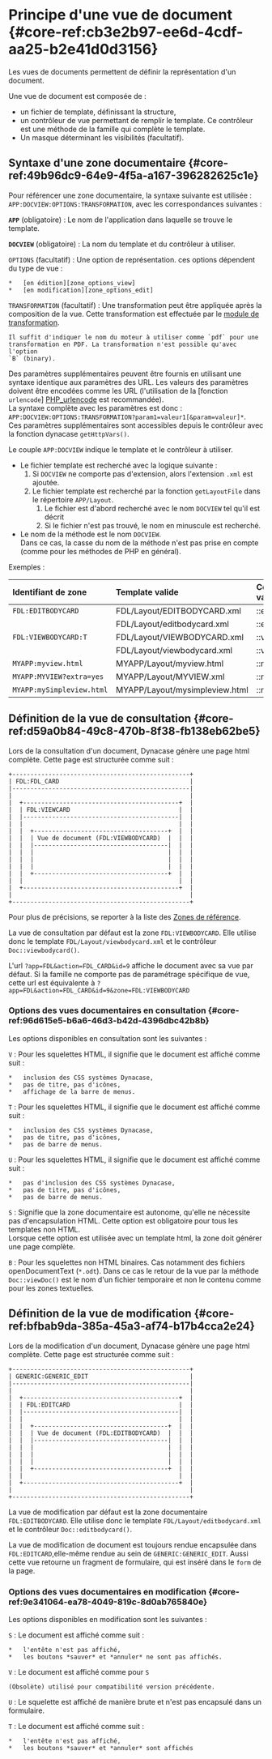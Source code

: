 # Principe d'une vue de document {#core-ref:cb3e2b97-ee6d-4cdf-aa25-b2e41d0d3156}
 
Les vues de documents permettent de définir la représentation d'un document.

Une vue de document est composée de :

*   un fichier de template, définissant la structure,
*   un contrôleur de vue permettant de remplir le template.
    Ce contrôleur est une méthode de la famille qui complète le template.
*   Un masque déterminant les visibilités (facultatif).

## Syntaxe d'une zone documentaire {#core-ref:49b96dc9-64e9-4f5a-a167-396282625c1e}

Pour référencer une zone documentaire, la syntaxe suivante est utilisée :
`APP:DOCVIEW:OPTIONS:TRANSFORMATION`, avec les correspondances suivantes :

**`APP`** (obligatoire)
:   Le nom de l'application dans laquelle se trouve le template.

**`DOCVIEW`** (obligatoire)
:   La nom du template et du contrôleur à utiliser.

`OPTIONS` (facultatif)
:   Une option de représentation. ces options dépendent du type de vue :
    
    *   [en édition][zone_options_view]
    *   [en modification][zone_options_edit]

`TRANSFORMATION` (facultatif)
:   Une transformation peut être appliquée après la composition de la vue. Cette
    transformation est effectuée par le [module de transformation][TE].
    
    Il suffit d'indiquer le nom du moteur à utiliser comme `pdf` pour une
    transformation en PDF. La transformation n'est possible qu'avec l'option
    `B` (binary).


Des paramètres supplémentaires peuvent être fournis en utilisant une syntaxe
identique aux paramètres des URL. Les valeurs des paramètres doivent être
encodées comme les URL (l'utilisation de la [fonction `urlencode`]
[PHP_urlencode] est recommandée).  
La syntaxe complète avec les paramètres est donc :
`APP:DOCVIEW:OPTIONS:TRANSFORMATION?param1=valeur1[&param=valeur]*`.  
Ces paramètres supplémentaires sont accessibles depuis le contrôleur avec la
fonction dynacase `getHttpVars()`.

Le couple `APP:DOCVIEW` indique le template et le contrôleur à utiliser.

*   Le fichier template est recherché avec la logique suivante :
    1.  Si `DOCVIEW` ne comporte pas d'extension, alors l'extension `.xml` est
        ajoutée.
    1.  Le fichier template est recherché par la fonction `getLayoutFile` dans le
        répertoire `APP/Layout`.
        1.  Le fichier est d'abord recherché avec le nom `DOCVIEW` tel qu'il est
            décrit
        1.  Si le fichier n'est pas trouvé, le nom en minuscule est recherché.
*   Le nom de la méthode est le nom `DOCVIEW`.  
    Dans ce cas, la casse du nom de la méthode n'est pas prise en compte
    (comme pour les méthodes de PHP en général).

Exemples :

|    Identifiant de zone    |        Template valide         | Contrôleur valide |
| :------------------------ | :----------------------------- | :---------------- |
| `FDL:EDITBODYCARD`        | FDL/Layout/EDITBODYCARD.xml    | ::editbodycard()  |
|                           | FDL/Layout/editbodycard.xml    | ::editBodyCard()  |
| `FDL:VIEWBODYCARD:T`      | FDL/Layout/VIEWBODYCARD.xml    | ::viewBodyCard()  |
|                           | FDL/Layout/viewbodycard.xml    | ::viewbodycard()  |
| `MYAPP:myview.html`       | MYAPP/Layout/myview.html       | ::myView()        |
| `MYAPP:MYVIEW?extra=yes`  | MYAPP/Layout/MYVIEW.xml        | ::myview()        |
| `MYAPP:mySimpleview.html` | MYAPP/Layout/mysimpleview.html | ::mySimpleView()  |

## Définition de la vue de consultation {#core-ref:d59a0b84-49c8-470b-8f38-fb138eb62be5}

Lors de la consultation d'un document, Dynacase génère une page html complète.
Cette page est structurée comme suit :

    +-------------------------------------------------+
    | FDL:FDL_CARD                                    |
    |-------------------------------------------------|
    |                                                 |
    |  +-------------------------------------------+  |
    |  | FDL:VIEWCARD                              |  |
    |  |-------------------------------------------|  |
    |  |                                           |  |
    |  |  +-------------------------------------+  |  |
    |  |  | Vue de document (FDL:VIEWBODYCARD)  |  |  |
    |  |  |-------------------------------------|  |  |
    |  |  |                                     |  |  |
    |  |  |                                     |  |  |
    |  |  |                                     |  |  |
    |  |  +-------------------------------------+  |  |
    |  |                                           |  |
    |  +-------------------------------------------+  |
    |                                                 |
    +-------------------------------------------------+

Pour plus de précisions, se reporter à la liste des 
[Zones de référence][ZONE_REF].

La vue de consultation par défaut est la zone `FDL:VIEWBODYCARD`. Elle utilise 
donc le template `FDL/Layout/viewbodycard.xml` et le contrôleur 
`Doc::viewbodycard()`.

L'url `?app=FDL&action=FDL_CARD&id=9` affiche le document avec sa vue par défaut.
Si la famille ne comporte pas de paramétrage spécifique de vue, cette url est 
équivalente à `?app=FDL&action=FDL_CARD&id=9&zone=FDL:VIEWBODYCARD`

### Options des vues documentaires en consultation {#core-ref:96d615e5-b6a6-46d3-b42d-4396dbc42b8b}

Les options disponibles en consultation sont les suivantes :

`V`
:   Pour les squelettes HTML, il signifie que le document est affiché comme
    suit :
    
    *   inclusion des CSS systèmes Dynacase,
    *   pas de titre, pas d'icônes,
    *   affichage de la barre de menus.
    
`T`
:   Pour les squelettes HTML, il signifie que le document est affiché comme
    suit :
    
    *   inclusion des CSS systèmes Dynacase,
    *   pas de titre, pas d'icônes,
    *   pas de barre de menus.

`U`
:   Pour les squelettes HTML, il signifie que le document est affiché comme
    suit :
    
    *   pas d'inclusion des CSS systèmes Dynacase,
    *   pas de titre, pas d'icônes,
    *   pas de barre de menus.

`S`
:   Signifie que la zone documentaire est autonome, qu'elle ne nécessite pas
    d'encapsulation HTML. Cette option est obligatoire pour tous les
    templates non HTML.  
    Lorsque cette option est utilisée avec un template html, la zone doit
    générer une page complète.

`B`
:   Pour les squelettes non HTML binaires.
    Cas notamment des fichiers openDocumentText (`*.odt`).
    Dans ce cas le retour de la vue par la méthode `Doc::viewDoc()`
    est le nom d'un fichier temporaire et non le contenu comme pour les zones
    textuelles.

## Définition de la vue de modification {#core-ref:bfbab9da-385a-45a3-af74-b17b4cca2e24}

Lors de la modification d'un document, Dynacase génère une page html complète.
Cette page est structurée comme suit :

    +-------------------------------------------------+
    | GENERIC:GENERIC_EDIT                            |
    |-------------------------------------------------|
    |                                                 |
    |  +-------------------------------------------+  |
    |  | FDL:EDITCARD                              |  |
    |  |-------------------------------------------|  |
    |  |                                           |  |
    |  |  +-------------------------------------+  |  |
    |  |  | Vue de document (FDL:EDITBODYCARD)  |  |  |
    |  |  |-------------------------------------|  |  |
    |  |  |                                     |  |  |
    |  |  |                                     |  |  |
    |  |  |                                     |  |  |
    |  |  +-------------------------------------+  |  |
    |  |                                           |  |
    |  +-------------------------------------------+  |
    |                                                 |
    +-------------------------------------------------+

La vue de modification par défaut est la zone documentaire `FDL:EDITBODYCARD`.
Elle utilise donc le template `FDL/Layout/editbodycard.xml` et le contrôleur 
`Doc::editbodycard()`.

La vue de modification de document est toujours rendue encapsulée dans 
`FDL:EDITCARD`,elle-même rendue au sein de `GENERIC:GENERIC_EDIT`. Aussi 
cette vue retourne un fragment de formulaire, qui est inséré dans 
le `form` de la page.

### Options des vues documentaires en modification {#core-ref:9e341064-ea78-4049-819c-8d0ab765840e}

Les options disponibles en modification sont les suivantes :

`S`
:   Le document est affiché comme suit :
    
    *   l'entête n'est pas affiché,
    *   les boutons *sauver* et *annuler* ne sont pas affichés.

`V`
:   Le document est affiché comme pour `S`
    
    (Obsolète) utilisé pour compatibilité version précédente.

`U`
:   Le squelette est affiché de manière brute et n'est pas encapsulé dans un
    formulaire.

`T`
:   Le document est affiché comme suit :
    
    *   l'entête n'est pas affiché,
    *   les boutons *sauver* et *annuler* sont affichés

<!-- links -->
[default_view_controleur]: #core-ref:1b7cb4c6-df1e-4124-8f5d-deaeac92561b
[CVDOC]: #core-ref:017f061a-7c12-42f8-aa9b-276cf706e7e0
[TE]: https://docs.anakeen.com/dynacase/3.2/dynacase-doc-tengine-installation-operating/website/book/index.html "TE"
[zone_options_view]: #core-ref:96d615e5-b6a6-46d3-b42d-4396dbc42b8b
[zone_options_edit]: #core-ref:9e341064-ea78-4049-819c-8d0ab765840e
[PHP_urlencode]: http://php.net/manual/fr/function.urlencode.php "fonction urlencode sur php.net"
[ZONE_REF]:     #core-ref:fed06a0c-3fd6-11e3-9658-88d5dc830245
